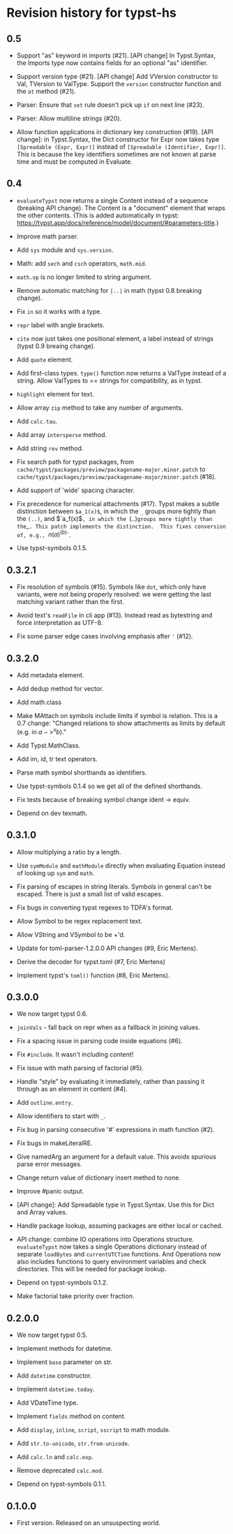 # Revision history for typst-hs

## 0.5

  * Support "as" keyword in imports (#21).
    [API change] In Typst.Syntax, the Imports type now contains
    fields for an optional "as" identifier.

  * Support version type (#21).
    [API change] Add VVersion constructor to Val, TVersion to ValType.
    Support the `version` constructor function and the `at` method (#21).

  * Parser: Ensure that `set` rule doesn't pick up `if` on next line (#23).

  * Parser: Allow multiline strings (#20).

  * Allow function applications in dictionary key construction (#19).
    [API change]:  in Typst.Syntax, the Dict constructor for Expr
    now takes type `[Spreadable (Expr, Expr)]` instead of
    `[Spreadable (Identifier, Expr)]`. This is because the key
    identifiers sometimes are not known at parse time and must
    be computed in Evaluate.

## 0.4

  * `evaluateTypst` now returns a single Content instead of a sequence
     (breaking API change). The Content is a "document" element that wraps
     the other contents. (This is added automatically in typst:
     https://typst.app/docs/reference/model/document/#parameters-title.)

  * Improve math parser.

  * Add `sys` module and `sys.version`.

  * Math: add `sech` and `csch` operators, `math.mid`.

  * `math.op` is no longer limited to string argument.

  * Remove automatic matching for `|..|` in math (typst 0.8 breaking change).

  * Fix `in` so it works with a type.

  * `repr` label with angle brackets.

  * `cite` now just takes one positional element, a label
    instead of strings (typst 0.9 breaing change).

  * Add `quote` element.

  * Add first-class types. `type()` function now returns a
    ValType instead of a string. Allow ValTypes to == strings
    for compatibility, as in typst.

  * `highlight` element for text.

  * Allow array `zip` method to take any number of arguments.

  * Add `calc.tau`.

  * Add array `intersperse` method.

  * Add string `rev` method.

  * Fix search path for typst packages, from
    `cache/typst/packages/preview/packagename-major.minor.patch` to
    `cache/typst/packages/preview/packagename-major/minor.patch` (#18).

  * Add support of 'wide' spacing character.

  * Fix precedence for numerical attachments (#17).
    Typst makes a subtle distinction between `$a_1(x)$`, in which
    the `_` groups more tightly than the `(..)`, and $`a_f(x)$`,
    in which the `(..)` groups more tightly than the `_`.
    This patch implements the distinction.  This fixes conversion of,
    e.g., `$n(a)^(b)$`.

  * Use typst-symbols 0.1.5.

## 0.3.2.1

  * Fix resolution of symbols (#15). Symbols like `dot`, which only have
    variants, were not being properly resolved: we were getting the
    last matching variant rather than the first.

  * Avoid text's `readFile` in cli app (#13). Instead read as bytestring and
    force interpretation as UTF-8.

  * Fix some parser edge cases involving emphasis after `'` (#12).

## 0.3.2.0

  * Add metadata element.

  * Add dedup method for vector.

  * Add math.class

  * Make MAttach on symbols include limits if symbol is relation.
    This is a 0.7 change: "Changed relations to show attachments as limits
    by default (e.g. in $a ->^x b$)."

  * Add Typst.MathClass.

  * Add im, id, tr text operators.

  * Parse math symbol shorthands as identifiers.

  * Use typst-symbols 0.1.4 so we get all of the defined shorthands.

  * Fix tests because of breaking symbol change ident -> equiv.

  * Depend on dev texmath.

## 0.3.1.0

  * Allow multiplying a ratio by a length.

  * Use `symModule` and `mathModule` directly when evaluating
    Equation instead of looking up `sym` and `math`.

  * Fix parsing of escapes in string literals. Symbols in general
    can't be escaped. There is just a small list of valid escapes.

  * Fix bugs in converting typst regexes to TDFA's format.

  * Allow Symbol to be regex replacement text.

  * Allow VString and VSymbol to be +'d.

  * Update for toml-parser-1.2.0.0 API changes (#9, Eric Mertens).

  * Derive the decoder for typst.toml (#7, Eric Mertens)

  * Implement typst's `toml()` function (#8, Eric Mertens).


## 0.3.0.0

  * We now target typst 0.6.

  * `joinVals` - fall back on repr when as a fallback in joining values.

  * Fix a spacing issue in parsing code inside equations (#6).

  * Fix `#include`. It wasn't including content!

  * Fix issue with math parsing of factorial (#5).

  * Handle "style" by evaluating it immediately, rather than passing it through
    as an element in content (#4).

  * Add `outline.entry`.

  * Allow identifiers to start with `_`.

  * Fix bug in parsing consecutive '#' expressions in math function (#2).

  * Fix bugs in makeLiteralRE.

  * Give namedArg an argument for a default value.
    This avoids spurious parse error messages.

  * Change return value of dictionary insert method to none.

  * Improve #panic output.

  * [API change]:  Add Spreadable type in Typst.Syntax.
    Use this for Dict and Array values.

  * Handle package lookup, assuming packages are either local or cached.

  * API change: combine IO operations into Operations structure.
    `evaluateTypst` now takes a single Operations dictionary instead
    of separate `loadBytes` and `currentUTCTime` functions. And
    Operations now also includes functions to query environment
    variables and check directories.  This will be needed for
    package lookup.

  * Depend on typst-symbols 0.1.2.

  * Make factorial take priority over fraction.

## 0.2.0.0

  * We now target typst 0.5.

  * Implement methods for datetime.

  * Implement `base` parameter on str.

  * Add `datetime` constructor.

  * Implement `datetime.today`.

  * Add VDateTime type.

  * Implement `fields` method on content.

  * Add `display`, `inline`, `script`, `sscript` to math module.

  * Add `str.to-unicode`, `str.from-unicode`.

  * Add `calc.ln` and `calc.exp`.

  * Remove deprecated `calc.mod`.

  * Depend on typst-symbols 0.1.1.


## 0.1.0.0

* First version. Released on an unsuspecting world.
